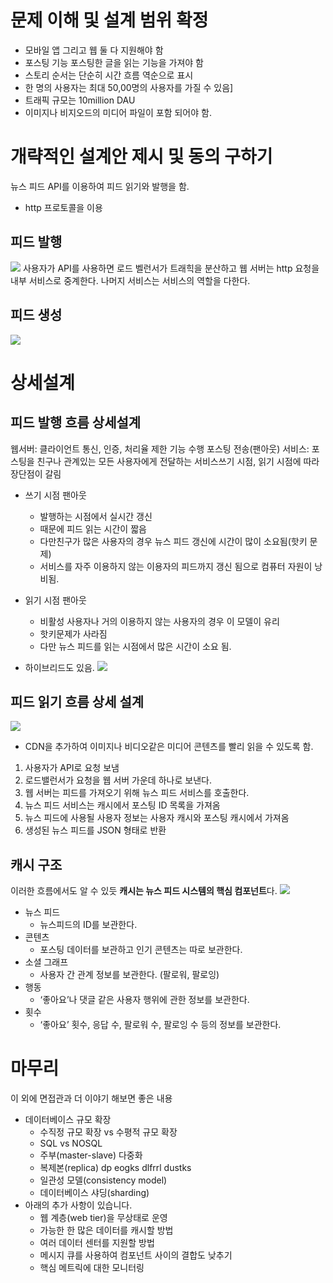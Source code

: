 # 문제 이해 및 설계 범위 확정
- 모바일 앱 그리고 웹 둘 다 지원해야 함
- 포스팅 기능 포스팅한 글을 읽는 기능을 가져야 함
- 스토리 순서는 단순히 시간 흐름 역순으로 표시
- 한 명의 사용자는 최대 50,00명의 사용자를 가질 수 있음]
- 트래픽 규모는 10million DAU
- 이미지나 비지오드의 미디어 파일이 포함 되어야 함.

# 개략적인 설계안 제시 및 동의 구하기
뉴스 피드 API를 이용하여 피드 읽기와 발행을 함.
- http 프로토콜을 이용

## 피드 발행
![](https://user-images.githubusercontent.com/42582516/188034106-3d429d53-1aee-4303-bdd9-5d84975b4084.jpeg)
사용자가 API를 사용하면 로드 벨런서가 트래힉을 분산하고 웹 서버는 http 요청을 내부 서비스로 중계한다. 나머지 서비스는 서비스의 역할을 다한다.
## 피드 생성
![](https://user-images.githubusercontent.com/42582516/188034101-2930da25-186d-450b-a5c2-5b71188d9e90.jpeg)


# 상세설계
## 피드 발행 흐름 상세설계
웹서버: 클라이언트 통신, 인증, 처리율 제한 기능 수행
포스팅 전송(팬아웃) 서비스: 포스팅을 친구나 관계있는 모든 사용자에게 전달하는 서비스쓰기 시점, 읽기 시점에 따라 장단점이 갈림
- 쓰기 시점 팬아웃
	- 발행하는 시점에서 실시간 갱신
	- 때문에 피드 읽는 시간이 짧음
	- 다만친구가 많은 사용자의 경우 뉴스 피드 갱신에 시간이 많이 소요됨(핫키 문제)
	- 서비스를 자주 이용하지 않는 이용자의 피드까지 갱신 됨으로 컴퓨터 자원이 낭비됨.

- 읽기 시점 팬아웃
	- 비활성 사용자나 거의 이용하지 않는 사용자의 경우 이 모델이 유리
	- 핫키문제가 사라짐
	- 다만 뉴스 피드를 읽는 시점에서 많은 시간이 소요 됨.
- 하이브리드도 있음.
![](https://i.imgur.com/MBZ897T.png)


## 피드 읽기 흐름 상세 설계
![](https://img1.daumcdn.net/thumb/R1280x0/?scode=mtistory2&fname=https%3A%2F%2Fblog.kakaocdn.net%2Fdn%2FcrQMvv%2Fbtrz5OKPK2B%2FD6l5wAHzIKVzxhKNAxekCk%2Fimg.png)
- CDN을 추가하여 이미지나 비디오같은 미디어 콘텐츠를 빨리 읽을 수 있도록 함.
1. 사용자가 API로 요청 보냄
2. 로드밸런서가 요청을 웹 서버 가운데 하나로 보낸다.
3. 웹 서버는 피드를 가져오기 위해 뉴스 피드 서비스를 호출한다.
4. 뉴스 피드 서비스는 캐시에서 포스팅 ID 목록을 가져옴
5. 뉴스 피드에 사용될 사용자 정보는 사용자 캐시와 포스팅 캐시에서 가져옴
6. 생성된 뉴스 피드를 JSON 형태로 반환

## 캐시 구조
이러한 흐름에서도 알 수 있듯 **캐시는 뉴스 피드 시스템의 핵심 컴포넌트**다.
![](https://img1.daumcdn.net/thumb/R1280x0/?scode=mtistory2&fname=https%3A%2F%2Fblog.kakaocdn.net%2Fdn%2F2KaEu%2Fbtrz4MmIzIe%2F8JobsqtAu0YeKrBytOGkwK%2Fimg.png)
- 뉴스 피드
    - 뉴스피드의 ID를 보관한다.
- 콘텐츠
    - 포스팅 데이터를 보관하고 인기 콘텐츠는 따로 보관한다.
- 소셜 그래프
    - 사용자 간 관계 정보를 보관한다. (팔로워, 팔로잉)
- 행동
    - ‘좋아요’나 댓글 같은 사용자 행위에 관한 정보를 보관한다.
- 횟수
    - ‘좋아요’ 횟수, 응답 수, 팔로워 수, 팔로잉 수 등의 정보를 보관한다.

# 마무리
이 외에 면접관과 더 이야기 해보면 좋은 내용
- 데이터베이스 규모 확장
    - 수직정 규모 확장 vs 수평적 규모 확장
    - SQL vs NOSQL
    - 주부(master-slave) 다중화
    - 복제본(replica) dp eogks dlfrrl dustks
    - 일관성 모델(consistency model)
    - 데이터베이스 샤딩(sharding)
- 아래의 추가 사항이 있습니다.
    - 웹 계층(web tier)을 무상태로 운영
    - 가능한 한 많은 데이터를 캐시할 방법
    - 여러 데이터 센터를 지원할 방법
    - 메시지 큐를 사용하여 컴포넌트 사이의 결합도 낮추기
    - 핵심 메트릭에 대한 모니터링
